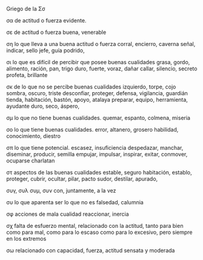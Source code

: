 Griego de la Σσ

σα de actitud o fuerza evidente.

σε de actitud o fuerza buena, venerable

ση lo que lleva a una buena actitud o fuerza
corral, encierro, caverna
señal, indicar, sello
jefe, guía
podrido, 

σι lo que es difícil de percibir que posee buenas cualidades
grasa, gordo, alimento, ración, pan, trigo
duro, fuerte, voraz, dañar
callar, silencio, secreto
profeta, brillante

σκ de lo que no se percibe buenas cualidades
izquierdo, torpe, cojo
sombra, oscuro, triste
desconfiar, proteger, defensa, vigilancia, guardián
tienda, habitación, bastón, apoyo, atalaya
preparar, equipo, herramienta, ayudante
duro, seco, áspero, 

σμ lo que no tiene buenas cualidades.
quemar, espanto, colmena, miseria

σο lo que tiene buenas cualidades.
error, altanero, grosero
habilidad, conocimiento, diestro

σπ lo que tiene potencial.
escasez, insuficiencia
despedazar, manchar, 
diseminar, producir, semilla
empujar, impulsar, inspirar, exitar, conmover, ocuparse
charlatan

στ aspectos de las buenas cualidades
estable, seguro
habitación, establo,
proteger, cubrir, ocultar, pilar, pacto
sudor, destilar, apurado, 

συγ, συλ συμ, συν con, juntamente, a la vez

συ lo que aparenta ser lo que no es
falsedad, calumnia

σφ acciones de mala cualidad
reaccionar, inercia

σχ falta de esfuerzo mental, relacionado con la actitud, tanto para bien como para mal, como para lo escaso como para lo excesivo, pero siempre en los extremos

σω relacionado con capacidad, fuerza, actitud sensata y moderada

